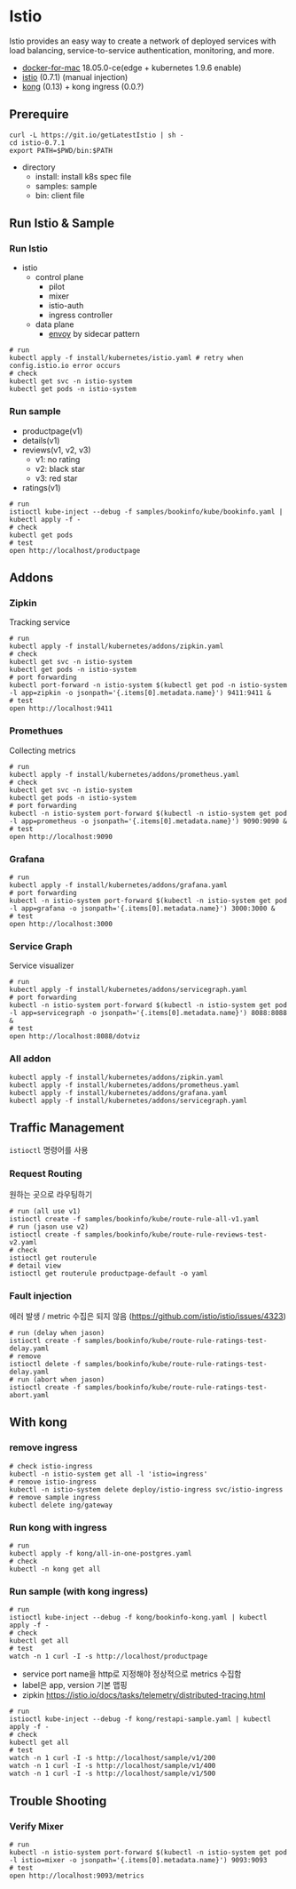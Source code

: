 # Istio

Istio provides an easy way to create a network of deployed services with load balancing, service-to-service authentication, monitoring, and more.

- [docker-for-mac](https://docs.docker.com/docker-for-mac/) 18.05.0-ce(edge + kubernetes 1.9.6 enable) 
- [istio](https://istio.io/docs/) (0.7.1) (manual injection)
- [kong](https://konghq.com/plugins/) (0.13) + kong ingress (0.0.?)

## Prerequire

```
curl -L https://git.io/getLatestIstio | sh -
cd istio-0.7.1
export PATH=$PWD/bin:$PATH
```

- directory
  - install: install k8s spec file
  - samples: sample
  - bin: client file

## Run Istio & Sample

### Run Istio

- istio
  - control plane
    - pilot
    - mixer
    - istio-auth
    - ingress controller
  - data plane
    - [envoy](https://www.envoyproxy.io/) by sidecar pattern

```
# run
kubectl apply -f install/kubernetes/istio.yaml # retry when config.istio.io error occurs
# check
kubectl get svc -n istio-system
kubectl get pods -n istio-system
```

### Run sample

- productpage(v1)
- details(v1)
- reviews(v1, v2, v3)
  - v1: no rating
  - v2: black star
  - v3: red star
- ratings(v1)

```
# run
istioctl kube-inject --debug -f samples/bookinfo/kube/bookinfo.yaml | kubectl apply -f -
# check
kubectl get pods
# test
open http://localhost/productpage
```

## Addons

### Zipkin

Tracking service

```
# run
kubectl apply -f install/kubernetes/addons/zipkin.yaml
# check
kubectl get svc -n istio-system
kubectl get pods -n istio-system
# port forwarding
kubectl port-forward -n istio-system $(kubectl get pod -n istio-system -l app=zipkin -o jsonpath='{.items[0].metadata.name}') 9411:9411 &
# test
open http://localhost:9411
```

### Promethues

Collecting metrics

```
# run
kubectl apply -f install/kubernetes/addons/prometheus.yaml
# check
kubectl get svc -n istio-system
kubectl get pods -n istio-system
# port forwarding
kubectl -n istio-system port-forward $(kubectl -n istio-system get pod -l app=prometheus -o jsonpath='{.items[0].metadata.name}') 9090:9090 &
# test
open http://localhost:9090
```

### Grafana

```
# run
kubectl apply -f install/kubernetes/addons/grafana.yaml
# port forwarding
kubectl -n istio-system port-forward $(kubectl -n istio-system get pod -l app=grafana -o jsonpath='{.items[0].metadata.name}') 3000:3000 &
# test
open http://localhost:3000
```

### Service Graph

Service visualizer

```
# run
kubectl apply -f install/kubernetes/addons/servicegraph.yaml
# port forwarding
kubectl -n istio-system port-forward $(kubectl -n istio-system get pod -l app=servicegraph -o jsonpath='{.items[0].metadata.name}') 8088:8088 &
# test
open http://localhost:8088/dotviz
```

### All addon

```
kubectl apply -f install/kubernetes/addons/zipkin.yaml
kubectl apply -f install/kubernetes/addons/prometheus.yaml
kubectl apply -f install/kubernetes/addons/grafana.yaml
kubectl apply -f install/kubernetes/addons/servicegraph.yaml
```

## Traffic Management

`istioctl` 명령어를 사용

### Request Routing

원하는 곳으로 라우팅하기

```
# run (all use v1)
istioctl create -f samples/bookinfo/kube/route-rule-all-v1.yaml
# run (jason use v2)
istioctl create -f samples/bookinfo/kube/route-rule-reviews-test-v2.yaml
# check
istioctl get routerule
# detail view
istioctl get routerule productpage-default -o yaml
```

### Fault injection

에러 발생 / metric 수집은 되지 않음 (https://github.com/istio/istio/issues/4323)

```
# run (delay when jason)
istioctl create -f samples/bookinfo/kube/route-rule-ratings-test-delay.yaml
# remove
istioctl delete -f samples/bookinfo/kube/route-rule-ratings-test-delay.yaml
# run (abort when jason)
istioctl create -f samples/bookinfo/kube/route-rule-ratings-test-abort.yaml
```


## With kong

### remove ingress

```
# check istio-ingress
kubectl -n istio-system get all -l 'istio=ingress'
# remove istio-ingress
kubectl -n istio-system delete deploy/istio-ingress svc/istio-ingress
# remove sample ingress
kubectl delete ing/gateway
```

### Run kong with ingress

```
# run
kubectl apply -f kong/all-in-one-postgres.yaml
# check
kubectl -n kong get all
```

### Run sample (with kong ingress)

```
# run
istioctl kube-inject --debug -f kong/bookinfo-kong.yaml | kubectl apply -f -
# check
kubectl get all
# test
watch -n 1 curl -I -s http://localhost/productpage
```

- service port name을 http로 지정해야 정상적으로 metrics 수집함
- label은 app, version 기본 맵핑
- zipkin https://istio.io/docs/tasks/telemetry/distributed-tracing.html

```
# run
istioctl kube-inject --debug -f kong/restapi-sample.yaml | kubectl apply -f -
# check
kubectl get all
# test
watch -n 1 curl -I -s http://localhost/sample/v1/200
watch -n 1 curl -I -s http://localhost/sample/v1/400
watch -n 1 curl -I -s http://localhost/sample/v1/500
```

## Trouble Shooting

### Verify Mixer

```
# run
kubectl -n istio-system port-forward $(kubectl -n istio-system get pod -l istio=mixer -o jsonpath='{.items[0].metadata.name}') 9093:9093
# test
open http://localhost:9093/metrics
```
